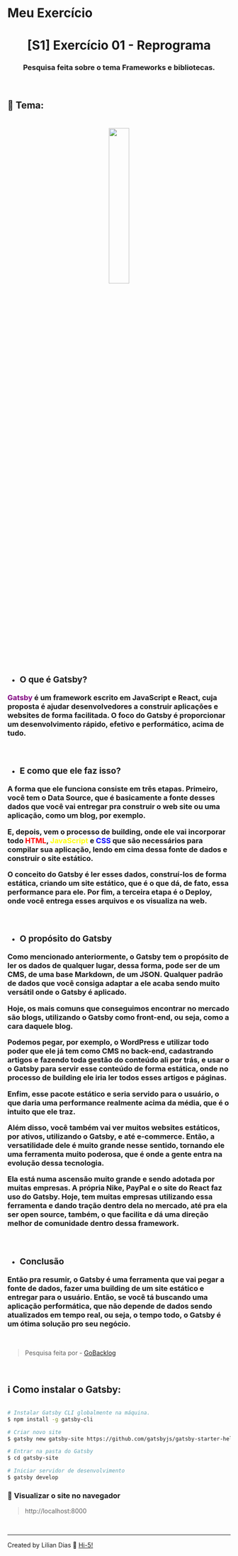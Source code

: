 # Meu Exercício

<h1 align="center">[S1] Exercício 01 - Reprograma </h1>

<h3 align="center">Pesquisa feita sobre o tema Frameworks e bibliotecas.</h3>

<br>

## :pushpin: Tema:

<h1 align="center">
    <img src="https://user-images.githubusercontent.com/47895394/90199503-59905a00-ddab-11ea-93b2-1bda297e689b.png" width="30%"></img> 
    <br>
</h1>
<br>

<h3>

- ### O que é Gatsby?

<span style='color:purple'>Gatsby</span> é um framework escrito em JavaScript e React, cuja proposta é ajudar desenvolvedores a construir aplicações e websites de forma facilitada. O foco do Gatsby é proporcionar um desenvolvimento rápido, efetivo e performático, acima de tudo.

<br>

- ### E como que ele faz isso?

A forma que ele funciona consiste em três etapas. Primeiro, você tem o Data Source, que é basicamente a fonte desses dados que você vai entregar pra construir o web site ou uma aplicação, como um blog, por exemplo.

E, depois, vem o processo de building, onde ele vai incorporar todo <span style='color:red'>HTML</span>, <span style='color:yellow'>JavaScript</span> e <span style='color:blue'>CSS</span> que são necessários para compilar sua aplicação, lendo em cima dessa fonte de dados e construir o site estático.

O conceito do Gatsby é ler esses dados, construí-los de forma estática, criando um site estático, que é o que dá, de fato, essa performance para ele. Por fim, a terceira etapa é o Deploy, onde você entrega esses arquivos e os visualiza na web.

<br>

- ### O propósito do Gatsby

Como mencionado anteriormente, o Gatsby tem o propósito de ler os dados de qualquer lugar, dessa forma, pode ser de um CMS, de uma base Markdown, de um JSON. Qualquer padrão de dados que você consiga adaptar a ele acaba sendo muito versátil onde o Gatsby é aplicado.

Hoje, os mais comuns que conseguimos encontrar no mercado são blogs, utilizando o Gatsby como front-end, ou seja, como a cara daquele blog.

Podemos pegar, por exemplo, o WordPress e utilizar todo poder que ele já tem como CMS no back-end, cadastrando artigos e fazendo toda gestão do conteúdo ali por trás, e usar o o Gatsby para servir esse conteúdo de forma estática, onde no processo de building ele iria ler todos esses artigos e páginas.

Enfim, esse pacote estático e seria servido para o usuário, o que daria uma performance realmente acima da média, que é o intuito que ele traz.

Além disso, você também vai ver muitos websites estáticos, por ativos, utilizando o Gatsby, e até e-commerce. Então, a versatilidade dele é muito grande nesse sentido, tornando ele uma ferramenta muito poderosa, que é onde a gente entra na evolução dessa tecnologia.

Ela está numa ascensão muito grande e sendo adotada por muitas empresas. A própria Nike, PayPal e o site do React faz uso do Gatsby. Hoje, tem muitas empresas utilizando essa ferramenta e dando tração dentro dela no mercado, até pra ela ser open source, também, o que facilita e dá uma direção melhor de comunidade dentro dessa framework.

<br>

- ### Conclusão

Então pra resumir, o Gatsby é uma ferramenta que vai pegar a fonte de dados, fazer uma building de um site estático e entregar para o usuário. Então, se você tá buscando uma aplicação performática, que não depende de dados sendo atualizados em tempo real, ou seja, o tempo todo, o Gatsby é um ótima solução pro seu negócio.

</h3>
<br>

> Pesquisa feita por - [GoBacklog](https://gobacklog.com/blog/o-que-e-gatsby/#:~:text=Gatsby%20%C3%A9%20uma%20framework%20escrita,e%20perform%C3%A1tico%2C%20acima%20de%20tudo.)

<br>

## :information_source: Como instalar o Gatsby:

```bash

# Instalar Gatsby CLI globalmente na máquina.
$ npm install -g gatsby-cli

# Criar novo site
$ gatsby new gatsby-site https://github.com/gatsbyjs/gatsby-starter-hello-world

# Entrar na pasta do Gatsby
$ cd gatsby-site

# Iniciar servidor de desenvolvimento
$ gatsby develop

```

### :eyes: **Visualizar o site no navegador**

> http://localhost:8000

<br>

<hr>

Created by Lilian Dias :wave: [Hi-5!](https://www.linkedin.com/in/dias-lilian/)
